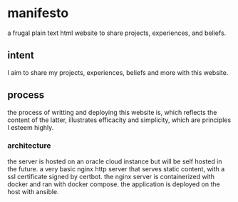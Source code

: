 # manifesto


a frugal plain text html website to share projects, experiences, and beliefs.

## intent


I aim to share my projects, experiences, beliefs and more with this website.

## process


the process of writting and deploying this website is, which reflects the content of the latter, illustrates efficacity and simplicity, which are principles I esteem highly.

### architecture

the server is hosted on an oracle cloud instance but will be self hosted in the future. a very basic nginx http server that serves static content, with a ssl certificate signed by certbot. the nginx server is containerized with docker and ran with docker compose. the application is deployed on the host with ansible.
